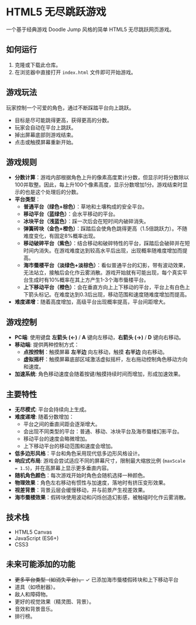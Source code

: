 # HTML5 无尽跳跃游戏

一个基于经典游戏 Doodle Jump 风格的简单 HTML5 无尽跳跃网页游戏。

## 如何运行

1. 克隆或下载此仓库。
2. 在浏览器中直接打开 `index.html` 文件即可开始游戏。

## 游戏玩法

玩家控制一个可爱的角色，通过不断踩踏平台向上跳跃。

*   目标是尽可能跳得更高，获得更高的分数。
*   玩家会自动在平台上跳跃。
*   掉出屏幕底部则游戏结束。
*   点击或触摸屏幕重新开始。

## 游戏规则

*   **分数计算**：游戏内部根据角色上升的像素高度累计分数，但显示时将分数除以100并取整。因此，每上升100个像素高度，显示分数增加1分。游戏结束时显示的也是这个处理后的分数。
*   **平台类型**：
    *   **普通平台（绿色+棕色）**：草地和土壤构成的安全平台。
    *   **移动平台（蓝绿色）**：会水平移动的平台。
    *   **冰块平台（浅蓝色）**：踩一次后会在短时间内破碎消失。
    *   **弹簧砖块（金色+橙色）**：踩踏后会使角色跳得更高（1.5倍跳跃力）。不随难度变化，有固定8%概率出现。
    *   **移动破碎平台（紫色）**：结合移动和破碎特性的平台，踩踏后会破碎并在短时间内消失。在游戏难度达到较高水平后出现，出现概率随难度增加而提高。
    *   **海市蜃楼平台（淡绿色+淡棕色）**：看似普通平台的幻影，带有波动效果，无法站立，接触后会化作云雾消散。游戏开始就有可能出现，每个真实平台生成时有10%概率在其上方产生1-3个海市蜃楼平台。
    *   **上下移动平台（橙色）**：会在垂直方向上上下移动的平台，平台上有白色上下箭头标记。在难度达到0.3后出现，移动范围和速度随难度增加而提高。
*   **难度递增**：随着高度增加，高级平台出现概率提高，平台间距增大。

## 游戏控制

*   **PC端**: 使用键盘 **左箭头 (←)** / **A** 键向左移动，**右箭头 (→)** / **D** 键向右移动。
*   **移动端**: 提供两种控制方式：
    *   **点按控制**：触摸屏幕 **左半边** 向左移动，触摸 **右半边** 向右移动。
    *   **虚拟摇杆**：触摸屏幕底部区域激活虚拟摇杆，左右拖动控制角色移动方向和速度。
*   **加速系统**: 角色移动速度会随着按键/触摸持续时间而增加，形成加速效果。

## 主要特性

*   **无尽模式**: 平台会持续向上生成。
*   **难度递增**: 随着分数增加：
    *   平台之间的垂直间距会逐渐增大。
    *   会出现不同类型的平台：普通、移动、冰块平台及海市蜃楼幻影平台。
    *   移动平台的速度会略微增加。
    *   上下移动平台的移动范围和速度会增加。
*   **低多边形风格**：平台和角色采用现代低多边形风格设计。
*   **响应式布局**: 游戏会尝试适应不同的屏幕尺寸，限制最大缩放比例 (`maxScale = 1.5`)，并在高屏幕上显示更多垂直内容。
*   **随机角色颜色**：每次游戏开始时角色会随机选择一种颜色。
*   **物理效果**：角色左右移动有惯性与加速度，落地时有挤压变形效果。
*   **视差背景**：背景云层会缓慢移动，并与前景产生视差效果。
*   **海市蜃楼效果**：假砖块使用波动和闪烁创造幻影感，被触碰时化作云雾消散。

## 技术栈

*   HTML5 Canvas
*   JavaScript (ES6+)
*   CSS3

## 未来可能添加的功能

*   ~~更多平台类型（如消失平台）。~~ ✓ 已添加海市蜃楼假砖块和上下移动平台
*   道具（如喷射器）。
*   敌人和障碍物。
*   更好的视觉效果（精灵图、背景）。
*   音效和背景音乐。
*   排行榜。 
